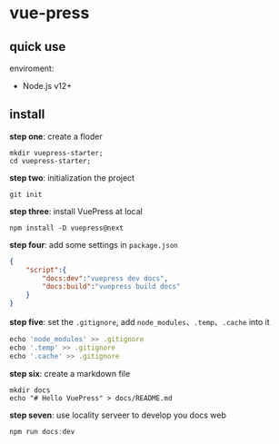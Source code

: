 # vue-press

## quick use

enviroment:

- Node.js v12+

## install

**step one**: create a floder 

~~~shell
mkdir vuepress-starter;
cd vuepress-starter;
~~~

**step two**: initialization the project

~~~git
git init
~~~

**step three**: install VuePress at local

~~~shell
npm install -D vuepress@next
~~~

**step four**: add some settings in `package.json`

~~~json
{
    "script":{
        "docs:dev":"vuepress dev docs",
        "docs:build":"vuepress build docs"
    }
}
~~~

**step five**: set the `.gitignore`, add `node_modules`、`.temp`、`.cache` into it

~~~js
echo 'node_modules' >> .gitignore
echo '.temp' >> .gitignore
echo '.cache' >> .gitignore
~~~

**step six**: create a markdown file

~~~shell
mkdir docs
echo "# Hello VuePress" > docs/README.md
~~~

**step seven**: use locality serveer to develop you docs web

~~~js
npm run docs:dev
~~~